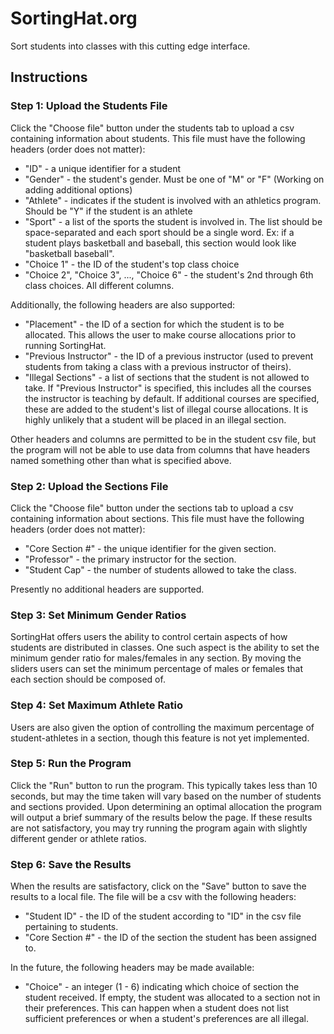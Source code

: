 # SortingHat.org
Sort students into classes with this cutting edge interface. 


## Instructions

### Step 1: Upload the Students File

Click the "Choose file" button under the students tab to upload a csv containing information about students. This 
file must have the following headers (order does not matter):

* "ID" - a unique identifier for a student
* "Gender" - the student's gender. Must be one of "M" or "F" (Working on adding additional options)
* "Athlete" - indicates if the student is involved with an athletics program. Should be "Y" if the student is an athlete
* "Sport" - a list of the sports the student is involved in. The list should be space-separated and each sport should
be a single word. Ex: if a student plays basketball and baseball, this section would look like "basketball baseball". 
* "Choice 1" - the ID of the student's top class choice
* "Choice 2", "Choice 3", ..., "Choice 6" - the student's 2nd through 6th class choices. All different columns.

Additionally, the following headers are also supported:
* "Placement" - the ID of a section for which the student is to be allocated. This allows the user to make course 
allocations prior to running SortingHat.
* "Previous Instructor" - the ID of a previous instructor (used to prevent students from taking a class with a 
previous instructor of theirs).
* "Illegal Sections" - a list of sections that the student is not allowed to take. If "Previous Instructor" is specified,
this includes all the courses the instructor is teaching by default. If additional courses are specified, these are added
to the student's list of illegal course allocations. It is highly unlikely that a student will be placed in an illegal 
section.

Other headers and columns are permitted to be in the student csv file, but the program will not be able to use data 
from columns that have headers named something other than what is specified above.


### Step 2: Upload the Sections File

Click the "Choose file" button under the sections tab to upload a csv containing information about sections. This 
file must have the following headers (order does not matter):

* "Core Section #" - the unique identifier for the given section. 
* "Professor" - the primary instructor for the section.
* "Student Cap" - the number of students allowed to take the class. 

Presently no additional headers are supported. 


### Step 3: Set Minimum Gender Ratios

SortingHat offers users the ability to control certain aspects of how students are distributed in classes. One such 
aspect is the ability to set the minimum gender ratio for males/females in any section. By moving the sliders users can set the minimum percentage of males or females that each section should be composed of. 

### Step 4: Set Maximum Athlete Ratio

Users are also given the option of controlling the maximum percentage of student-athletes in a section, though this 
feature is not yet implemented.


### Step 5: Run the Program

Click the "Run" button to run the program. This typically takes less than 10 seconds, but may the time taken will vary 
based on the number of students and sections provided. Upon determining an optimal allocation the program will output
a brief summary of the results below the page. If these results are not satisfactory, you may try running the program 
again with slightly different gender or athlete ratios. 

### Step 6: Save the Results

When the results are satisfactory, click on the "Save" button to save the results to a local file. The file will be a 
csv with the following headers:

* "Student ID" - the ID of the student according to "ID" in the csv file pertaining to students.
* "Core Section #" - the ID of the section the student has been assigned to.

In the future, the following headers may be made available:

* "Choice" - an integer (1 - 6) indicating which choice of section the student received. If empty, the student was 
allocated to a section not in their preferences. This can happen when a student does not list sufficient preferences or
when a student's preferences are all illegal.
